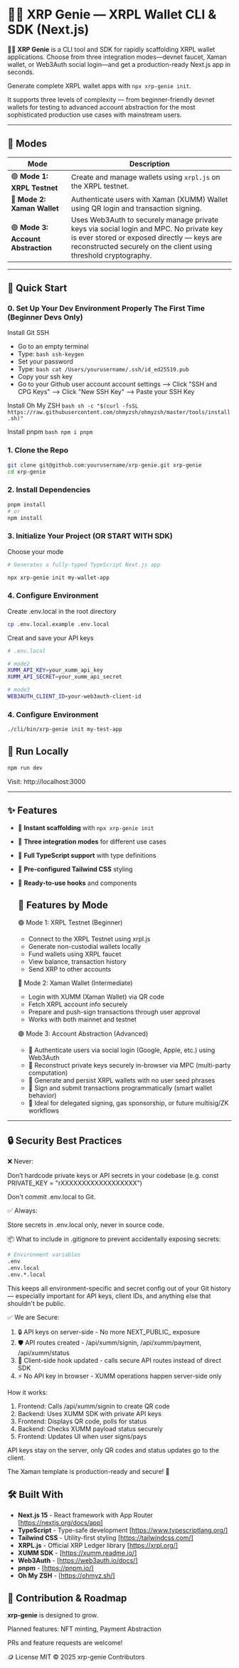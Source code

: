 # 🧞‍♂️ XRP Genie — XRPL Wallet CLI & SDK (Next.js)

🧞‍♂️ **XRP Genie** is a CLI tool and SDK for rapidly scaffolding XRPL wallet applications. Choose
  from three integration modes—devnet faucet, Xaman wallet, or Web3Auth social login—and get a
  production-ready Next.js app in seconds.

Generate complete XRPL wallet apps with `npx xrp-genie init`.

It supports three levels of complexity — from beginner-friendly devnet wallets for testing to advanced account abstraction for the most sophisticated production use cases with mainstream users.

---

## 🧠 Modes

| Mode | Description |
|------|-------------|
| 🟢 **Mode 1: XRPL Testnet** | Create and manage wallets using `xrpl.js` on the XRPL testnet. |
| 🔵 **Mode 2: Xaman Wallet** | Authenticate users with Xaman (XUMM) Wallet using QR login and transaction signing. |
| 🟣 **Mode 3: Account Abstraction** | Uses Web3Auth to securely manage private keys via social login and MPC. No private key is ever stored or exposed directly — keys are reconstructed securely on the client using threshold cryptography. |

---

## 🚀 Quick Start

### 0. Set Up Your Dev Environment Properly The First Time (Beginner Devs Only)
Install Git SSH
- Go to an empty terminal
- Type: ```bash ssh-keygen```
- Set your password
- Type: ```bash cat /Users/yourusername/.ssh/id_ed25519.pub```
- Copy your ssh key
- Go to your Github user account account settings --> Click "SSH and CPG Keys" --> Click "New SSH Key" --> Paste your SSH Key

Install Oh My ZSH ```bash sh -c "$(curl -fsSL https://raw.githubusercontent.com/ohmyzsh/ohmyzsh/master/tools/install.sh)"```

Install pnpm ```bash npm i pnpm```

### 1. Clone the Repo

```bash
git clone git@github.com:yourusername/xrp-genie.git xrp-genie
cd xrp-genie
```

### 2. Install Dependencies

```bash
pnpm install
# or
npm install
```

### 3. Initialize Your Project (OR START WITH SDK)
Choose your mode
```bash
# Generates a fully-typed TypeScript Next.js app

npx xrp-genie init my-wallet-app
```

### 4. Configure Environment
Create .env.local in the root directory

```bash
cp .env.local.example .env.local
```

Creat and save your API keys
```bash
# .env.local

# mode2
XUMM_API_KEY=your_xumm_api_key
XUMM_API_SECRET=your_xumm_api_secret

# mode3
WEB3AUTH_CLIENT_ID=your-web3auth-client-id
```

### 4. Configure Environment
```bash
./cli/bin/xrp-genie init my-test-app
```

## 🧪 Run Locally

```bash
npm run dev
```
Visit: http://localhost:3000

---
## ✨ Features
- 🚀 **Instant scaffolding** with `npx xrp-genie init`
- 📱 **Three integration modes** for different use cases
- 🔷 **Full TypeScript support** with type definitions
- 🎨 **Pre-configured Tailwind CSS** styling
- 🧪 **Ready-to-use hooks** and components

  ## 🔧 Features by Mode
  🟢 Mode 1: XRPL Testnet (Beginner)
  - Connect to the XRPL Testnet using xrpl.js
  - Generate non-custodial wallets locally
  - Fund wallets using XRPL faucet
  - View balance, transaction history
  - Send XRP to other accounts

  🔵 Mode 2: Xaman Wallet (Intermediate)
  - Login with XUMM (Xaman Wallet) via QR code
  - Fetch XRPL account info securely
  - Prepare and push-sign transactions through user approval
  - Works with both mainnet and testnet

  🟣 Mode 3: Account Abstraction (Advanced)
  - 🔐 Authenticate users via social login (Google, Apple, etc.) using Web3Auth
  - 🧠 Reconstruct private keys securely in-browser via MPC (multi-party computation)
  - 🪪 Generate and persist XRPL wallets with no user seed phrases
  - 🧾 Sign and submit transactions programmatically (smart wallet behavior)
  - 🧱 Ideal for delegated signing, gas sponsorship, or future multisig/ZK workflows

---

## 🔒 Security Best Practices
❌ Never:

Don’t hardcode private keys or API secrets in your codebase
(e.g. const PRIVATE_KEY = "rXXXXXXXXXXXXXXXXXX")

Don't commit .env.local to Git.

✅ Always:

Store secrets in .env.local only, never in source code.


📦 What to include in .gitignore to prevent accidentally exposing secrets:

```bash
# Environment variables
.env
.env.local
.env.*.local
```
This keeps all environment-specific and secret config out of your Git history — especially important for API keys, client IDs, and anything else that shouldn't be public.

✅ We are Secure:

  1. 🔒 API keys on server-side - No more NEXT_PUBLIC_ exposure
  2. 🛡️ API routes created - /api/xumm/signin, /api/xumm/payment, /api/xumm/status
  3. 🔐 Client-side hook updated - calls secure API routes instead of direct SDK
  4. ⚡ No API key in browser - XUMM operations happen server-side only

  How it works:

  1. Frontend: Calls /api/xumm/signin to create QR code
  2. Backend: Uses XUMM SDK with private API keys
  3. Frontend: Displays QR code, polls for status
  4. Backend: Checks XUMM payload status securely
  5. Frontend: Updates UI when user signs/pays

  API keys stay on the server, only QR codes and status updates go to the client.
  
  The Xaman template is production-ready and secure! 🎉

## 🛠️ Built With
- **Next.js 15** - React framework with App Router [https://nextjs.org/docs/app]
- **TypeScript** - Type-safe development [https://www.typescriptlang.org/]
- **Tailwind CSS** - Utility-first styling [https://tailwindcss.com/]
- **XRPL.js** - Official XRP Ledger library [https://xrpl.org/]
- **XUMM SDK** - [https://xumm.readme.io/]
- **Web3Auth** - [https://web3auth.io/docs/]
- **pnpm** - [https://pnpm.io/]
- **Oh My ZSH** - [https://ohmyz.sh/]

## 🧞 Contribution & Roadmap
**xrp-genie** is designed to grow. 

Planned features: NFT minting, Payment Abstraction

PRs and feature requests are welcome!

🪙 License
MIT © 2025 xrp-genie Contributors
